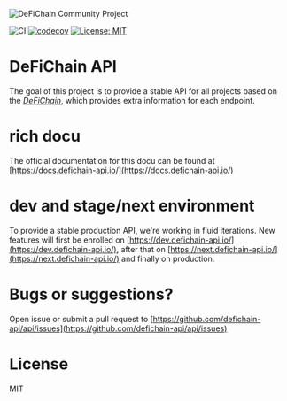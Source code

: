 ![DeFiChain Community Project](https://blog.defichain.com/content/images/size/w2000/2021/05/DeFiChain-Community-Projects.png)

![CI](https://github.com/defichain-api/api/actions/workflows/ci.yml/badge.svg)
[![codecov](https://codecov.io/gh/defichain-api/api/branch/master/graph/badge.svg?token=3JSO877SE5)](https://codecov.io/gh/defichain-api/api)
[![License: MIT](https://img.shields.io/badge/License-MIT-yellow.svg)](https://opensource.org/licenses/MIT)

# DeFiChain API

The goal of this project is to provide a stable API for all projects based on the *[DeFiChain](https://defichain.com/)*,
which provides extra information for each endpoint.

# rich docu

The official documentation for this docu can be found at [https://docs.defichain-api.io/](https://docs.defichain-api.io/)

# dev and stage/next environment

To provide a stable production API, we're working in fluid iterations. New features will first be enrolled on
[https://dev.defichain-api.io/](https://dev.defichain-api.io/), after that on
[https://next.defichain-api.io/](https://next.defichain-api.io/) and finally on production.

# Bugs or suggestions?
Open issue or submit a pull request to
[https://github.com/defichain-api/api/issues](https://github.com/defichain-api/api/issues)

# License
MIT
